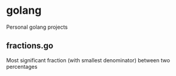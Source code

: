# golang
Personal golang projects

## fractions.go
Most significant fraction (with smallest denominator) between two percentages
